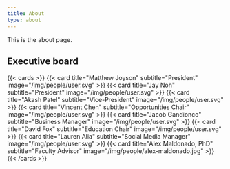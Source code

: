 ```yaml
---
title: About
type: about
---
```


This is the about page.

## Executive board

<!-- Images should be squares -->
{{< cards >}}
  {{< card title="Matthew Joyson" subtitle="President" image="/img/people/user.svg" >}}
  {{< card title="Jay Noh" subtitle="President" image="/img/people/user.svg" >}}
  {{< card title="Akash Patel" subtitle="Vice-President" image="/img/people/user.svg" >}}
  {{< card title="Vincent Chen" subtitle="Opportunities Chair" image="/img/people/user.svg" >}}
  {{< card title="Jacob Gandionco" subtitle="Business Manager" image="/img/people/user.svg" >}}
  {{< card title="David Fox" subtitle="Education Chair" image="/img/people/user.svg" >}}
  {{< card title="Lauren Alia" subtitle="Social Media Manager" image="/img/people/user.svg" >}}
  {{< card title="Alex Maldonado, PhD" subtitle="Faculty Advisor" image="/img/people/alex-maldonado.jpg" >}}
{{< /cards >}}
